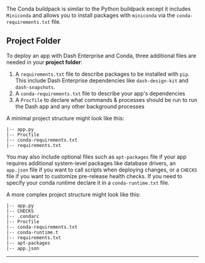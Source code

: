 
The Conda buildpack is similar to the Python buildpack except it includes `Miniconda` and allows you to install packages with `miniconda` via the `conda-requirements.txt` file.

## Project Folder

To deploy an app with Dash Enterprise and Conda, three additional files are needed in your **project folder**:

1. A `requirements.txt` file to describe packages to be installed with `pip`. This 
    include Dash Enterprise dependencies like `dash-design-kit` and `dash-snapshots`.
2. A `conda-requirements.txt` file to describe your app's dependencies
3. A `Procfile` to declare what commands & processes should be run to run the Dash 
app and any other background processes

A minimal project structure might look like this:

```
|-- app.py
|-- Procfile
|-- conda-requirements.txt
|-- requirements.txt
```

You may also include optional files such as `apt-packages` file if your app requires additional system-level packages like database
drivers, an `app.json` file if you want to call scripts when deploying changes, or a `CHECKS` file if you want to customize pre-release health checks. If you need to specify your conda runtime declare it in a `conda-runtime.txt` file.

A more complex project structure might look like this:

```
|-- app.py
|-- CHECKS
|-- .condarc
|-- Procfile
|-- conda-requirements.txt
|-- conda-runtime.t
|-- requirements.txt
|-- apt-packages
|-- app.json
```

---

